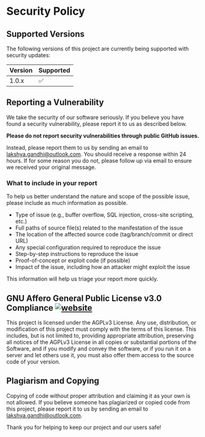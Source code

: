 # Security Policy

## Supported Versions

The following versions of this project are currently being supported with security updates:

| Version | Supported          |
| ------- | ------------------ |
| 1.0.x   | :white_check_mark: |

## Reporting a Vulnerability

We take the security of our software seriously. If you believe you have found a security vulnerability, please report it to us as described below.

**Please do not report security vulnerabilities through public GitHub issues.**

Instead, please report them to us by sending an email to lakshya.gandhi@outlook.com. You should receive a response within 24 hours. If for some reason you do not, please follow up via email to ensure we received your original message.

### What to include in your report

To help us better understand the nature and scope of the possible issue, please include as much information as possible.

- Type of issue (e.g., buffer overflow, SQL injection, cross-site scripting, etc.)
- Full paths of source file(s) related to the manifestation of the issue
- The location of the affected source code (tag/branch/commit or direct URL)
- Any special configuration required to reproduce the issue
- Step-by-step instructions to reproduce the issue
- Proof-of-concept or exploit code (if possible)
- Impact of the issue, including how an attacker might exploit the issue

This information will help us triage your report more quickly.

## GNU Affero General Public License v3.0 Compliance [![website](https://img.shields.io/badge/License-AGPL3-015d93.svg?style=for-the-badge&labelColor=blue)](https://github.com/LakshyaGandhi/My-Java-Repository/blob/master/LICENSE)

This project is licensed under the AGPLv3 License. Any use, distribution, or modification of this project must comply with the terms of this license. This includes, but is not limited to, providing appropriate attribution, preserving all notices of the AGPLv3 License in all copies or substantial portions of the Software, and if you modify and convey the software, or if you run it on a server and let others use it, you must also offer them access to the source code of your version.

## Plagiarism and Copying

Copying of code without proper attribution and claiming it as your own is not allowed. If you believe someone has plagiarized or copied code from this project, please report it to us by sending an email to lakshya.gandhi@outlook.com.

Thank you for helping to keep our project and our users safe!
